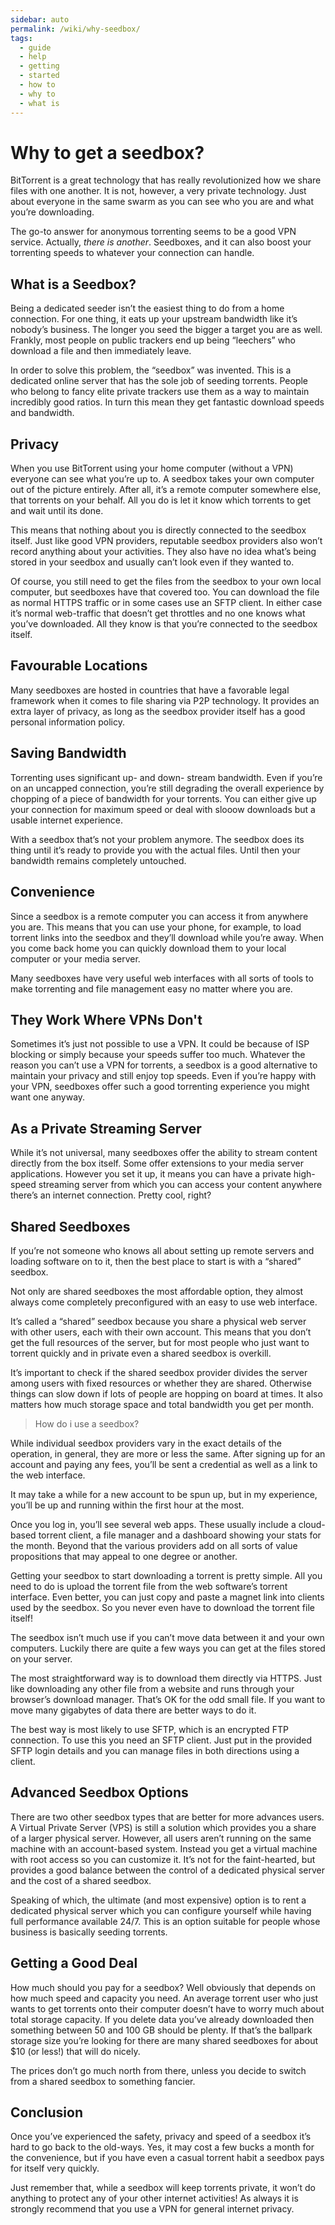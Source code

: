 ```yaml
---
sidebar: auto
permalink: /wiki/why-seedbox/
tags:
  - guide
  - help
  - getting
  - started
  - how to
  - why to
  - what is
---
```


# Why to get a seedbox?

BitTorrent is a great technology that has really revolutionized how we share files with one another. It is not, however, a very private technology. Just about everyone in the same swarm as you can see who you are and what you’re downloading.

The go-to answer for anonymous torrenting seems to be a good VPN service. Actually, _there is another_. Seedboxes, and it can also boost your torrenting speeds to whatever your connection can handle.

## What is a Seedbox?

Being a dedicated seeder isn’t the easiest thing to do from a home connection. For one thing, it eats up your upstream bandwidth like it’s nobody’s business. The longer you seed the bigger a target you are as well. Frankly, most people on public trackers end up being “leechers” who download a file and then immediately leave.

In order to solve this problem, the “seedbox” was invented. This is a dedicated online server that has the sole job of seeding torrents. People who belong to fancy elite private trackers use them as a way to maintain incredibly good ratios. In turn this mean they get fantastic download speeds and bandwidth.

## Privacy

When you use BitTorrent using your home computer (without a VPN) everyone can see what you’re up to. A seedbox takes your own computer out of the picture entirely. After all, it’s a remote computer somewhere else, that torrents on your behalf. All you do is let it know which torrents to get and wait until its done.

This means that nothing about you is directly connected to the seedbox itself. Just like good VPN providers, reputable seedbox providers also won’t record anything about your activities. They also have no idea what’s being stored in your seedbox and usually can’t look even if they wanted to.

Of course, you still need to get the files from the seedbox to your own local computer, but seedboxes have that covered too. You can download the file as normal HTTPS traffic or in some cases use an SFTP client. In either case it’s normal web-traffic that doesn’t get throttles and no one knows what you’ve downloaded. All they know is that you’re connected to the seedbox itself.

## Favourable Locations

Many seedboxes are hosted in countries that have a favorable legal framework when it comes to file sharing via P2P technology. It provides an extra layer of privacy, as long as the seedbox provider itself has a good personal information policy.

## Saving Bandwidth

Torrenting uses significant up- and down- stream bandwidth. Even if you’re on an uncapped connection, you’re still degrading the overall experience by chopping of a piece of bandwidth for your torrents. You can either give up your connection for maximum speed or deal with slooow downloads but a usable internet experience.

With a seedbox that’s not your problem anymore. The seedbox does its thing until it’s ready to provide you with the actual files. Until then your bandwidth remains completely untouched.

## Convenience

Since a seedbox is a remote computer you can access it from anywhere you are. This means that you can use your phone, for example, to load torrent links into the seedbox and they’ll download while you’re away. When you come back home you can quickly download them to your local computer or your media server.

Many seedboxes have very useful web interfaces with all sorts of tools to make torrenting and file management easy no matter where you are.

## They Work Where VPNs Don't

Sometimes it’s just not possible to use a VPN. It could be because of ISP blocking or simply because your speeds suffer too much. Whatever the reason you can’t use a VPN for torrents, a seedbox is a good alternative to maintain your privacy and still enjoy top speeds. Even if you’re happy with your VPN, seedboxes offer such a good torrenting experience you might want one anyway.

## As a Private Streaming Server

While it’s not universal, many seedboxes offer the ability to stream content directly from the box itself. Some offer extensions to your media server applications. However you set it up, it means you can have a private high-speed streaming server from which you can access your content anywhere there’s an internet connection. Pretty cool, right?

## Shared Seedboxes

If you’re not someone who knows all about setting up remote servers and loading software on to it, then the best place to start is with a “shared” seedbox.

Not only are shared seedboxes the most affordable option, they almost always come completely preconfigured with an easy to use web interface.

It’s called a “shared” seedbox because you share a physical web server with other users, each with their own account. This means that you don’t get the full resources of the server, but for most people who just want to torrent quickly and in private even a shared seedbox is overkill.

It’s important to check if the shared seedbox provider divides the server among users with fixed resources or whether they are shared. Otherwise things can slow down if lots of people are hopping on board at times. It also matters how much storage space and total bandwidth you get per month.

> How do i use a seedbox?

While individual seedbox providers vary in the exact details of the operation, in general, they are more or less the same. After signing up for an account and paying any fees, you’ll be sent a credential as well as a link to the web interface.

It may take a while for a new account to be spun up, but in my experience, you’ll be up and running within the first hour at the most.

Once you log in, you’ll see several web apps. These usually include a cloud-based torrent client, a file manager and a dashboard showing your stats for the month. Beyond that the various providers add on all sorts of value propositions that may appeal to one degree or another.

Getting your seedbox to start downloading a torrent is pretty simple. All you need to do is upload the torrent file from the web software’s torrent interface. Even better, you can just copy and paste a magnet link into clients used by the seedbox. So you never even have to download the torrent file itself!

The seedbox isn’t much use if you can’t move data between it and your own computers. Luckily there are quite a few ways you can get at the files stored on your server.

The most straightforward way is to download them directly via HTTPS. Just like downloading any other file from a website and runs through your browser’s download manager. That’s OK for the odd small file. If you want to move many gigabytes of data there are better ways to do it.

The best way is most likely to use SFTP, which is an encrypted FTP connection. To use this you need an SFTP client. Just put in the provided SFTP login details and you can manage files in both directions using a client.

## Advanced Seedbox Options

There are two other seedbox types that are better for more advances users. A Virtual Private Server (VPS) is still a solution which provides you a share of a larger physical server. However, all users aren’t running on the same machine with an account-based system. Instead you get a virtual machine with root access so you can customize it. It’s not for the faint-hearted, but provides a good balance between the control of a dedicated physical server and the cost of a shared seedbox.

Speaking of which, the ultimate (and most expensive) option is to rent a dedicated physical server which you can configure yourself while having full performance available 24/7. This is an option suitable for people whose business is basically seeding torrents.

## Getting a Good Deal

How much should you pay for a seedbox? Well obviously that depends on how much speed and capacity you need. An average torrent user who just wants to get torrents onto their computer doesn’t have to worry much about total storage capacity. If you delete data you’ve already downloaded then something between 50 and 100 GB should be plenty. If that’s the ballpark storage size you’re looking for there are many shared seedboxes for about \$10 (or less!) that will do nicely.

The prices don’t go much north from there, unless you decide to switch from a shared seedbox to something fancier.

## Conclusion

Once you’ve experienced the safety, privacy and speed of a seedbox it’s hard to go back to the old-ways. Yes, it may cost a few bucks a month for the convenience, but if you have even a casual torrent habit a seedbox pays for itself very quickly.

Just remember that, while a seedbox will keep torrents private, it won’t do anything to protect any of your other internet activities! As always it is strongly recommend that you use a VPN for general internet privacy.
